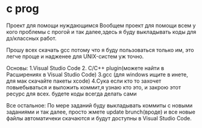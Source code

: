 # c prog
 Проект для помощи нуждающимся
Вообщем проект для помощи всем у кого проблемы с прогой и так далее,здесь я буду выкладывать коды для дз/классных работ.

Прошу всех скачать gcc потому что я буду пользоваться только им, это легче проще и надженее для UNIX-систем уж точно.

Основы:
1.Visual Studio Code
2. C/C++ plugin(можете найти в Расширениях в Visual Studio Code)
3.gcc (для windows ищите в инете, для мак скачайте пaкеты xcode)
4.Сука если кто то захочет повыебываться и выложить коммит,я узнаю кто это, и закрою этот ресурс для всех. будете коды всегда делать сами

Все остальное:
По мере заданий буду выкладывать коммиты с новыми заданиями и так далее, просто жмете update brunch(вроде) и все новые файлы автоматичеки скачаются и будут доступны  в Visual Studio Code.